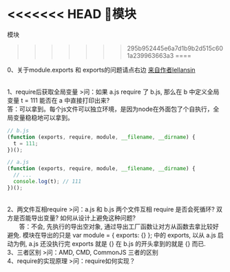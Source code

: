 <<<<<<< HEAD
模块
=======
模块
>>>>>>> 295b952445e6a7d1b9b2d515c601a239963663a3
====

0、关于module.exports 和 exports的问题请点右边
[来自作者lellansin](https://cnodejs.org/topic/5734017ac3e4ef7657ab1215)

<br>
1、require后获取全局变量
>问：如果 a.js require 了 b.js, 那么在 b 中定义全局变量 t = 111 能否在 a 中直接打印出来?
<br>
    答：可以拿到。每个js文件可以独立环境，是因为node在外面包了个自执行，全局变量稳稳地可以拿到。
<br>
    
```javascript
// b.js
(function (exports, require, module, __filename, __dirname) {
  t = 111;
})();

// a.js
(function (exports, require, module, __filename, __dirname) {
  // ...
  console.log(t); // 111
})();
```
<br>
2、两文件互相require
>问：a.js 和 b.js 两个文件互相 require 是否会死循环? 双方是否能导出变量? 如何从设计上避免这种问题?
<br>
        答：不会, 先执行的导出空对象, 通过导出工厂函数让对方从函数去拿比较好避免. 模块在导出的只是 var module = { exports: {} }; 中的 exports, 以从 a.js 启动为例, a.js 还没执行完 exports 就是 {} 在 b.js 的开头拿到的就是 {} 而已.

<br>
3、三者区别
>问：AMD, CMD, CommonJS 三者的区别
<br>
4、require的实现原理
>问：require如何实现？
<br>
